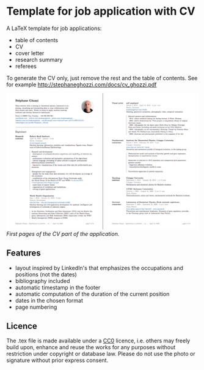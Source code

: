 # Template for job application with CV

A LaTeX template for job applications:
- table of contents
- CV
- cover letter
- research summary
- referees

To generate the CV only, just remove the rest and the table of contents. See for example http://stephaneghozzi.com/docs/cv_ghozzi.pdf

![CV](cv-application-screenshot.png)*First pages of the CV part of the application.*

 ## Features

 - layout inspired by LinkedIn's that emphasizes the occupations and positions (not the dates)
 - bibliography included
 - automatic timestamp in the footer
 - automatic computation of the duration of the current position
 - dates in the chosen format
 - page numbering

## Licence

The .tex file is made available under a [CC0](https://creativecommons.org/share-your-work/public-domain/cc0/) licence, i.e. others may freely build upon, enhance and reuse the works for any purposes without restriction under copyright or database law. Please do not use the photo or signature without prior express consent.